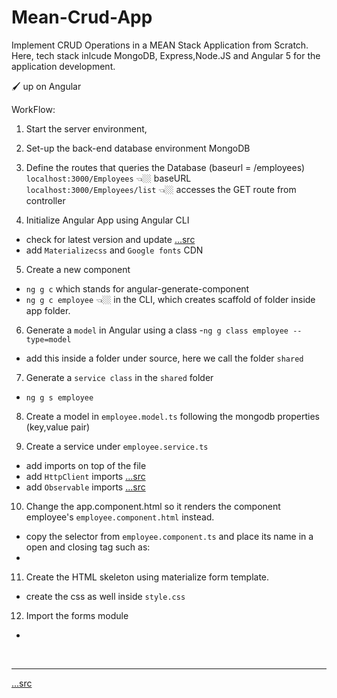 # Mean-Crud-App

Implement CRUD Operations in a MEAN Stack Application from Scratch. Here, tech stack inlcude MongoDB, Express,Node.JS and Angular 5 for the application development.

🖌 up on Angular

WorkFlow:

1.  Start the server environment,
2.  Set-up the back-end database environment MongoDB
3.  Define the routes that queries the Database (baseurl = /employees)
    <br>
    `localhost:3000/Employees` 👈🏼 baseURL
    <br>
    `localhost:3000/Employees/list` 👈🏼 accesses the GET route from controller

4.  Initialize Angular App using Angular CLI

- check for latest version and update <a href="https://stackoverflow.com/questions/44525746/global-angular-cli-version-greater-than-local-version">...src</a>
- add `Materializecss` and `Google fonts` CDN

5.  Create a new component

- `ng g c` which stands for angular-generate-component
- `ng g c employee` 👈🏼 in the CLI, which creates scaffold of folder inside app folder.

6.  Generate a `model` in Angular using a class -`ng g class employee --type=model`

- add this inside a folder under source, here we call the folder `shared`
7. Generate a `service class` in the `shared` folder
- `ng g s employee`
8. Create a model in `employee.model.ts` following the mongodb properties (key,value pair)

9. Create a service under `employee.service.ts`
- add imports on top of the file
- add `HttpClient` imports  <a href="https://angular.io/guide/http">...src</a>
- add `Observable` imports  <a href="https://developer.telerik.com/topics/web-development/introduction-observables-angular-developers/">...src</a>

10. Change the app.component.html so it renders the component employee's `employee.component.html` instead. 
- copy the selector from `employee.component.ts` and place its name in a open and closing tag such as:
- <app-employee></app-employee>

11. Create the HTML skeleton using materialize form template.
- create the css as well inside `style.css`

12. Import the forms module 
- 

<br><hr>

<a href="https://www.youtube.com/watch?v=UYh6EvpQquw">...src</a>
